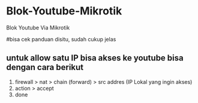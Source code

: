 # Blok-Youtube-Mikrotik
Blok Youtube Via Mikrotik

#bisa cek panduan disitu, sudah cukup jelas
 ## untuk allow satu IP bisa akses ke youtube bisa dengan cara berikut
 1. firewall > nat > chain (forward) > src addres (IP Lokal yang ingin akses)
 2. action > accept
 3. done
